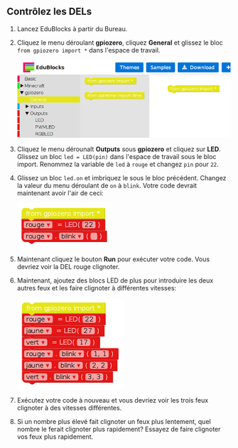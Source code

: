 ## Contrôlez les DELs

1. Lancez EduBlocks à partir du Bureau.

2. Cliquez le menu déroulant **gpiozero**, cliquez **General** et glissez le bloc `from gpiozero import *` dans l'espace de travail.
    
    ![](images/edublocks1.png)

3. Cliquez le menu dérounalt **Outputs** sous **gpiozero** et cliquez sur **LED**. Glissez un bloc `led = LED(pin)` dans l'espace de travail sous le bloc import. Renommez la variable de `led` à `rouge` et changez `pin` pour `22`.

4. Glissez un bloc `led.on` et imbriquez le sous le bloc précédent. Changez la valeur du menu déroulant de `on` à `blink`. Votre code devrait maintenant avoir l'air de ceci:
    
    ![](images/edublocks2.png)

5. Maintenant cliquez le bouton **Run** pour exécuter votre code. Vous devriez voir la DEL rouge clignoter.

6. Maintenant, ajoutez des blocs LED de plus pour introduire les deux autres feux et les faire clignoter à différentes vitesses:
    
    ![](images/edublocks3.png)

7. Exécutez votre code à nouveau et vous devriez voir les trois feux clignoter à des vitesses différentes.

8. Si un nombre plus élevé fait clignoter un feux plus lentement, quel nombre le ferait clignoter plus rapidement? Essayez de faire clignoter vos feux plus rapidement.